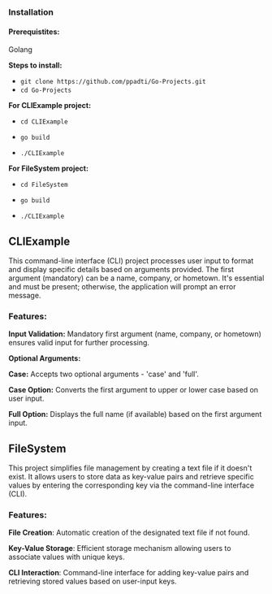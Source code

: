 ### Installation
#### Prerequistites:
Golang

**Steps to install:**
- `git clone https://github.com/ppadti/Go-Projects.git`
- `cd Go-Projects`
  
**For CLIExample project:**

- `cd CLIExample`

- `go build`

- `./CLIExample`
  
**For FileSystem project:**
  
- `cd FileSystem`
  
- `go build`
  
- `./CLIExample`
  

## CLIExample
This command-line interface (CLI) project processes user input to format and display specific details based on arguments provided. 
The first argument (mandatory) can be a name, company, or hometown. It's essential and must be present; otherwise, the application will prompt an error message.

### Features:

**Input Validation:** Mandatory first argument (name, company, or hometown) ensures valid input for further processing.

**Optional Arguments:**

**Case:** Accepts two optional arguments - 'case' and 'full'.

**Case Option:** Converts the first argument to upper or lower case based on user input.

**Full Option:** Displays the full name (if available) based on the first argument input.


## FileSystem
This project simplifies file management by creating a text file if it doesn't exist. 
It allows users to store data as key-value pairs and retrieve specific values by entering the corresponding key via the command-line interface (CLI). 
### Features:
**File Creation**: Automatic creation of the designated text file if not found.

**Key-Value Storage**: Efficient storage mechanism allowing users to associate values with unique keys.

**CLI Interaction**: Command-line interface for adding key-value pairs and retrieving stored values based on user-input keys.

